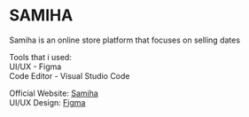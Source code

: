 # SAMIHA
Samiha is an online store platform that focuses on selling dates

Tools that i used:<br />
UI/UX - Figma<br />
Code Editor - Visual Studio Code<br />

Official Website: <a href="https://samiha.id/">Samiha</a><br />
UI/UX Design: <a href="https://www.figma.com/file/NTItD8oarKCmlj7o0351BS/SAMIHA-DATES?type=design&node-id=0%3A1&mode=design&t=RhLBAztt8x2VYO4A-1">Figma</a>
